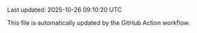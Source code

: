 Last updated: 2025-10-26 09:10:20 UTC

This file is automatically updated by the GitHub Action workflow.
